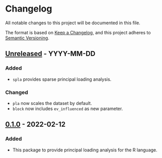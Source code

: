 # Changelog

All notable changes to this project will be documented in this file.

The format is based on [Keep a Changelog](https://keepachangelog.com/en/1.0.0/),
and this project adheres to [Semantic Versioning](https://semver.org/spec/v2.0.0.html).

## [Unreleased] - YYYY-MM-DD

### Added 

- `spla` provides sparse principal loading analysis.

### Changed

- `pla` now scales the dataset by default.
- `block` now includes `ev_influenced` as new parameter.


## [0.1.0] - 2022-02-12

### Added

- This package to provide principal loading analysis for the R language.

[unreleased]: https://github.com/Ronho/prinvars/compare/v0.1.0...HEAD
[1.0.0]: https://github.com/Ronho/prinvars/compare/v0.1.0...v1.0.0
[0.1.0]: https://github.com/Ronho/prinvars/tree/v0.1.0